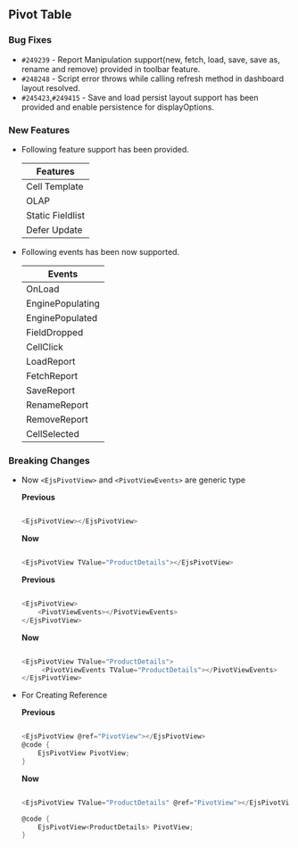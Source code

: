 ## Pivot Table

### Bug Fixes

- `#249239` - Report Manipulation support(new, fetch, load, save, save as, rename and remove) provided in toolbar feature.
- `#248248` - Script error throws while calling refresh method in dashboard layout resolved.
- `#245423`,`#249415` - Save and load persist layout support has been provided and enable persistence for displayOptions.

### New Features

- Following feature support has been provided.

     Features |
     ------------- |
     Cell Template |
     OLAP |
     Static Fieldlist |
     Defer Update |


- Following events has been now supported.

    | Events |
    | ------------- |
    | OnLoad |
    | EnginePopulating |
    | EnginePopulated |
    | FieldDropped |
    | CellClick |
    | LoadReport |
    | FetchReport |
    | SaveReport |
    | RenameReport |
    | RemoveReport |
    | CellSelected |


### Breaking Changes

- Now `<EjsPivotView>` and `<PivotViewEvents>` are generic type

    **Previous**
    ```csharp
    
    <EjsPivotView></EjsPivotView>
    
    ```
    **Now**
    ```csharp
    
    <EjsPivotView TValue="ProductDetails"></EjsPivotView>
    
    ```

    **Previous**
    ```csharp
    
    <EjsPivotView>
        <PivotViewEvents></PivotViewEvents>
    </EjsPivotView>
    
    ```
    **Now**
    ```csharp
    
    <EjsPivotView TValue="ProductDetails">
         <PivotViewEvents TValue="ProductDetails"></PivotViewEvents>
    </EjsPivotView>
    
    ```
- For Creating Reference

    **Previous**
    ```csharp
    
    <EjsPivotView @ref="PivotView"></EjsPivotView>
    @code {
        EjsPivotView PivotView; 
    }
    
    ```
    **Now**
    ```csharp
    
    <EjsPivotView TValue="ProductDetails" @ref="PivotView"></EjsPivotView>
    
    @code {
        EjsPivotView<ProductDetails> PivotView; 
    }
    ```
